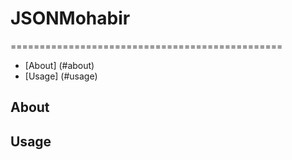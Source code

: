 # JSONMohabir
===============================================
- [About] (#about)
- [Usage] (#usage)

About
----------


Usage
----------
